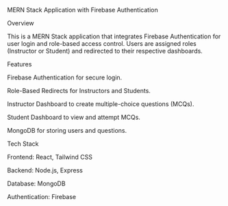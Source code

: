 MERN Stack Application with Firebase Authentication

Overview

This is a MERN Stack application that integrates Firebase Authentication for user login and role-based access control. Users are assigned roles (Instructor or Student) and redirected to their respective dashboards.

Features

Firebase Authentication for secure login.

Role-Based Redirects for Instructors and Students.

Instructor Dashboard to create multiple-choice questions (MCQs).

Student Dashboard to view and attempt MCQs.

MongoDB for storing users and questions.

Tech Stack

Frontend: React, Tailwind CSS

Backend: Node.js, Express

Database: MongoDB

Authentication: Firebase
